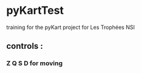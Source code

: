 # pyKartTest
training for the pyKart project for Les Trophées NSI

## controls :
###    **Z Q S D** for moving